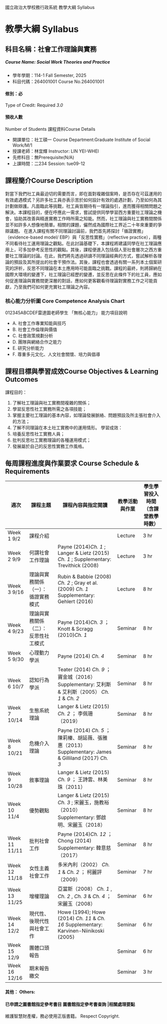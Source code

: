 國立政治大學校務行政系統 教學大綱 Syllabus
# 教學大綱 Syllabus
##  科目名稱：社會工作理論與實務 
#####  Course Name: Social Work Theories and Practice
  * 學年學期：114-1 Fall Semester, 2025 
  * 科目代碼：264001001 Course No.264001001
#### 修別：必
Type of Credit: Required 
_3.0_
#### 預收人數
Number of Students
課程資料Course Details
  * 開課單位：社工碩一 Course Department:Graduate Institute of Social Work/M/1 
  * 授課老師：林宜輝 Instructor: LIN YEI-WHEI 
  * 先修科目：無Prerequisite(N/A)
  * 上課時間：二234 Session: tue09-12
##  課程簡介Course Description
對當下我們社工員最迫切的需要而言，即在面對複雜個案時，是否存在可茲運用的有效處遇模式？另許多社工員亦表示苦於如何設計有效的處遇計劃，乃至如何為其計劃做辯護。凡面臨此等挑戰，社工員皆期待有一理論指引，進而獲得相關問題之解決。本課程目的，便在呼應此一需求，嘗試提供同學學習西方重要社工理論之機會，協助其改善與精進實務工作時所需之知能。然而，社工理論與社工實務間關係並不如許多人想像地簡單。相關的課題，儼然成為國際社工界近二十年來重要的爭辯議題。
在進入課程有關不同理論討論前，我們首先將探討「循證實務」（evidence-based model/ EBP）與「反思性實務」（reflective practice），兩種不同看待社工運用理論之觀點。在此討論基礎下，本課程將建議同學在社工理論應用上，可多加參考反思性的觀點。其後，課程便進入包括個人至社會層次之西方重要社工理論的討論。在此，我們將先透過研讀不同理論經典的方式，嘗試解析各理論的預設及其所提出的社會干預作法。其後，課程也會透過有關一系列本土個案研究的評析，反思不同理論在本土應用時可能面臨之挑戰。課程的最終，則將歸納在國際大環境的變遷下，社工理論已經歷的變遷，並反思在此條件下的社工員，應如何促進理論與實務間更深層的對話，應如何更客觀看待理論對實務工作之可能貢獻，乃至我們可如何更充實社工理論之內容。
###  核心能力分析圖 Core Competence Analysis Chart
012345ABCDEF雷達圖老師學生
「無核心能力」 
能力項目說明
  * A. 社會工作專業知能與技巧
  * B. 社會工作倫理與價值
  * C. 社會政策規劃分析
  * D. 團隊與網絡合作之能力
  * E. 研究分析能力
  * F. 尊重多元文化、人文社會關懷、培力與倡導
##  課程目標與學習成效Course Objectives & Learning Outcomes 
課程目的：
  1. 了解社工理論與社工實務間複雜的關係；
  2. 學習反思性社工實務所需之各項技能；
  3. 掌握主要社工理論的基本內容，如理論發展脈絡、問題預設及所主張社會介入的方法；
  4. 了解不同理論在本土社工實務中的運用情形。
學習成效：
  1. 培養反思性社工實務人員；
  2. 批判反思社工實務理論的各種運用模式；
  3. 發展屬於自己的反思性實務工作風格。
##  每周課程進度與作業要求 Course Schedule & Requirements
週次 |  課程主題 |  課程內容與指定閱讀 |  教學活動 與作業 |  學生學習投入時間（含課堂教學時數）  
---|---|---|---|---  
Week 1 9/2 |  課程介紹 |  |  Lecture |  3 hr  
Week 2 9/9 |  何謂社會工作理論 |  Payne (2014)_Ch. 1_ ; Langer & Lietz (2015) _Ch. 1_ ; Supplementary: Trevithick (2008) |  Lecture |  3 hr  
Week 3 9/16 |  理論與實務關係（一）： 循證實務模式 |  Rubin & Babbie (2008) _Ch. 2_ ;  Gray et al. (2009) _Ch. 1_ Supplementary: Gehlert (2016) |  Lecture |  8 hr  
Week 4 9/23 |  理論與實務關係（二）： 反思性社工模式 |  Payne (2014)_Ch. 3_ ； Knott & Scragg (2010)_Ch. 1_ |  Seminar |  8 hr  
Week 5 9/30 |  心理動力學派 |  Payne (2014) _Ch. 4_ |  Seminar |  8 hr  
Week 6 10/7 |  認知行為學派 |  Teater (2014) _Ch. 9_ ； 竇金城（2016） Supplementary: 艾利斯 & 艾利斯（2005） _Ch. 1_ & _Ch. 2_ |  Seminar |  8 hr  
Week 7 10/14 |  生態系統理論 |  Langer & Lietz (2015) _Ch. 2_ ； 李佩珊（2019） |  Seminar |  8 hr  
Week 8 10/21 |  危機介入理論 |  Payne (2014) _Ch. 5_ ； 陳莉榛、胡延薇、張雅惠（2013） Supplementary: James & Gilliland (2017) _Ch. 3_ |  Seminar |  8 hr  
Week 9  10/28 |  敘事理論 |  Langer & Lietz (2015) _Ch. 9_ ； 王詩雲、林美珠（2011） |  Seminar |  8 hr  
Week 10 11/4 |  優勢觀點 |  Langer & Lietz (2015) _Ch. 3_ ; 宋麗玉，施教裕（2010） Supplementary: 鄧啟明、宋麗玉（2018） |  Seminar |  8 hr  
Week 11 11/11 |  批判社會工作 |  Payne (2014)_Ch. 12_ ； Chong (2014) Supplementary: 韓意慈（2017） |  Seminar |  8 hr  
Week 12 11/18 |  女性主義社會工作 |  多米內利（2002） _Ch. 1_ & _Ch. 2_ ； 柯麗評（2009） |  Seminar |  7 hr  
Week 13 11/25 |  增權理論 |  亞當斯（2008） _Ch. 1_ , _Ch. 2_ , _Ch. 3_ & _Ch. 4_ ； 宋麗玉（2008） |  Seminar |  6 hr  
Week 14 12/2 |  現代性、後現代性與社會工作 |  Howe (1994);  Howe (2014) _Ch. 11_ & _Ch. 16_ Supplementary:  Karvinen-Niinikoski (2005) |  Seminar |  6 hr  
Week 15 12/9 |  團體口頭報告 |  |  Seminar |  6 hr  
Week 16 12/16 |  期末報告繳交 |  |  Seminar |  3 hr  
####  其他： Others:
####  已申請之圖書館指定參考書目  圖書館指定參考書查詢 |相關處理要點
維護智慧財產權，務必使用正版書籍。 Respect Copyright.